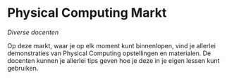 # Physical Computing Markt

*Diverse docenten*

Op deze markt, waar je op elk moment kunt binnenlopen, vind je allerlei demonstraties
van Physical Computing opstellingen en materialen.
De docenten kunnen je allerlei tips geven hoe je deze in je eigen lessen kunt gebruiken.

